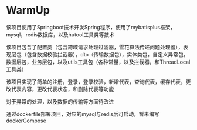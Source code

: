 # WarmUp

该项目使用了Springboot技术开发Spring程序，使用了mybatisplus框架，mysql，redis数据库，以及hutool工具类等技术

该项目包含了配置类（包含跨域请求处理过滤器，雪花算法传递问题处理器），表现层包（包含数据校验拦截器），dto（传输数据包），实体类包，自定义异常包，数据层包，业务层包，以及utils工具包（各种常量，以及拦截器，和ThreadLocal工具类）

该项目实现了简单的注册，登录，登录校验，新增代表，查询代表，缓存代表，更改代表内容，更改代表状态，和删除代表等功能

对于异常的处理，以及数据的传输等方面待改进

通过dockerfile部署项目，对应的mysql与redis后可启动，暂未编写dockerCompose